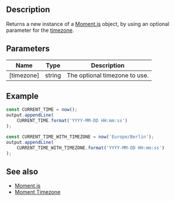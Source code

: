
## Description

Returns a new instance of a [Moment.js](https://momentjs.com/) object, by using an optional parameter for the [timezone](https://momentjs.com/timezone/).

## Parameters

| Name | Type | Description |
| ---- | --------- | --------- |
| [timezone] | string | The optional timezone to use. |

## Example

```javascript
const CURRENT_TIME = now();
output.appendLine(
    CURRENT_TIME.format('YYYY-MM-DD HH:mm:ss')
);

const CURRENT_TIME_WITH_TIMEZONE = now('Europe/Berlin');
output.appendLine(
    CURRENT_TIME_WITH_TIMEZONE.format('YYYY-MM-DD HH:mm:ss')
);
```

## See also

* [Moment.js](https://momentjs.com/)
* [Moment Timezone](https://momentjs.com/timezone/)
